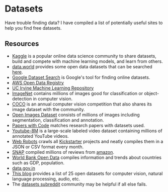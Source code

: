 # Datasets

Have trouble finding data? I have compiled a list of potentially useful sites to help you find free datasets.

## Resources

- [Kaggle](https://www.kaggle.com/) is a popular online data science community to share datasets, build and compete with machine learning models, and learn from others.
- [data.world](https://data.world) provides some open data datasets that can be searched [here](https://data.world/datasets/open-data).
- [Google Dataset Search](https://toolbox.google.com/datasetsearch) is Google's tool for finding online datasets.
- [AWS Open Data Registry](https://registry.opendata.aws/)
- [UC Irvine Machine Learning Repository](http://mlr.cs.umass.edu/ml/)
- [ImageNet](http://www.image-net.org/) contains millions of images good for classification or object-detection in computer vision.
- [COCO](http://cocodataset.org/#home) is an annual computer vision competition that also shares its image dataset with the community.
- [Open Images Dataset](https://storage.googleapis.com/openimages/web/index.html) consists of millions of images including segmentation, classification and annotation.
- [Papers with Code](https://paperswithcode.com/sota) matches research papers with datasets used.
- [Youtube-8M](https://research.google.com/youtube8m/) is a large-scale labeled video dataset containing millions of annotated YouTube videos.
- [Web Robots](https://webrobots.io/kickstarter-datasets/) crawls all [Kickstarter](https://www.kickstarter.com/) projects and neatly compiles them in a JSON or CSV format every month.
- [SNAP](https://snap.stanford.edu/data/web-Amazon.html) compiled millions of reviews from [amazon](https://www.amazon.com/).
- [World Bank Open Data](https://data.worldbank.org/) compiles information and trends about countries such as GDP, population.
- [data.gov.in](https://data.gov.in/)
- [This blog](https://www.analyticsvidhya.com/blog/2018/03/comprehensive-collection-deep-learning-datasets/) provides a list of 25 open datasets for computer vision, natural language processing, audio, etc.
- The [datasets subreddit](https://www.reddit.com/r/datasets/) community may be helpful if all else fails.
